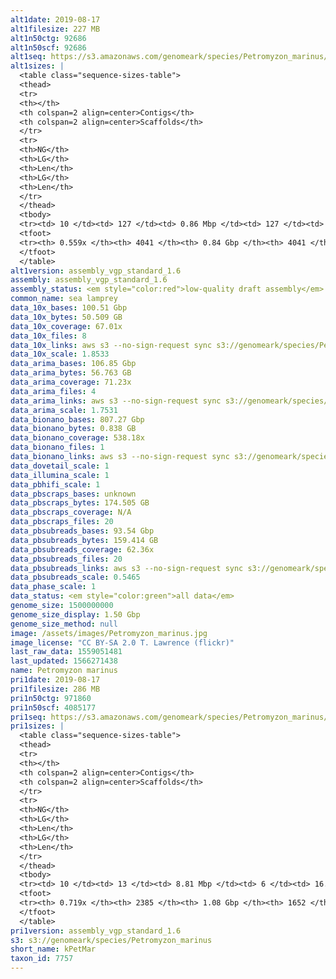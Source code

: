 ```yaml
---
alt1date: 2019-08-17
alt1filesize: 227 MB
alt1n50ctg: 92686
alt1n50scf: 92686
alt1seq: https://s3.amazonaws.com/genomeark/species/Petromyzon_marinus/kPetMar1/assembly_vgp_standard_1.6/kPetMar1.alt.asm.20190817.fasta.gz
alt1sizes: |
  <table class="sequence-sizes-table">
  <thead>
  <tr>
  <th></th>
  <th colspan=2 align=center>Contigs</th>
  <th colspan=2 align=center>Scaffolds</th>
  </tr>
  <tr>
  <th>NG</th>
  <th>LG</th>
  <th>Len</th>
  <th>LG</th>
  <th>Len</th>
  </tr>
  </thead>
  <tbody>
  <tr><td> 10 </td><td> 127 </td><td> 0.86 Mbp </td><td> 127 </td><td> 0.86 Mbp </td></tr>  <tr><td> 20 </td><td> 351 </td><td> 0.54 Mbp </td><td> 351 </td><td> 0.54 Mbp </td></tr>  <tr><td> 30 </td><td> 688 </td><td> 0.37 Mbp </td><td> 688 </td><td> 0.37 Mbp </td></tr>  <tr><td> 40 </td><td> 1217 </td><td> 0.21 Mbp </td><td> 1217 </td><td> 0.21 Mbp </td></tr>  <tr style="background-color:#cccccc;"><td> 50 </td><td> 2277 </td><td> 92.69 Kbp </td><td> 2277 </td><td> 92.69 Kbp </td></tr>  <tr><td> 60 </td><td> - </td><td> - </td><td> - </td><td> - </td></tr>  <tr><td> 70 </td><td> - </td><td> - </td><td> - </td><td> - </td></tr>  <tr><td> 80 </td><td> - </td><td> - </td><td> - </td><td> - </td></tr>  <tr><td> 90 </td><td> - </td><td> - </td><td> - </td><td> - </td></tr>  <tr><td> 100 </td><td> - </td><td> - </td><td> - </td><td> - </td></tr>  </tbody>
  <tfoot>
  <tr><th> 0.559x </th><th> 4041 </th><th> 0.84 Gbp </th><th> 4041 </th><th> 0.84 Gbp </th></tr>
  </tfoot>
  </table>
alt1version: assembly_vgp_standard_1.6
assembly: assembly_vgp_standard_1.6
assembly_status: <em style="color:red">low-quality draft assembly</em>
common_name: sea lamprey
data_10x_bases: 100.51 Gbp
data_10x_bytes: 50.509 GB
data_10x_coverage: 67.01x
data_10x_files: 8
data_10x_links: aws s3 --no-sign-request sync s3://genomeark/species/Petromyzon_marinus/kPetMar1/genomic_data/10x/ .<br>
data_10x_scale: 1.8533
data_arima_bases: 106.85 Gbp
data_arima_bytes: 56.763 GB
data_arima_coverage: 71.23x
data_arima_files: 4
data_arima_links: aws s3 --no-sign-request sync s3://genomeark/species/Petromyzon_marinus/kPetMar1/genomic_data/arima/ .<br>
data_arima_scale: 1.7531
data_bionano_bases: 807.27 Gbp
data_bionano_bytes: 0.838 GB
data_bionano_coverage: 538.18x
data_bionano_files: 1
data_bionano_links: aws s3 --no-sign-request sync s3://genomeark/species/Petromyzon_marinus/kPetMar1/genomic_data/bionano/ .<br>
data_dovetail_scale: 1
data_illumina_scale: 1
data_pbhifi_scale: 1
data_pbscraps_bases: unknown
data_pbscraps_bytes: 174.505 GB
data_pbscraps_coverage: N/A
data_pbscraps_files: 20
data_pbsubreads_bases: 93.54 Gbp
data_pbsubreads_bytes: 159.414 GB
data_pbsubreads_coverage: 62.36x
data_pbsubreads_files: 20
data_pbsubreads_links: aws s3 --no-sign-request sync s3://genomeark/species/Petromyzon_marinus/kPetMar1/genomic_data/pacbio/ . --exclude "*scraps.bam* --exclude "*ccs.bam*"<br>
data_pbsubreads_scale: 0.5465
data_phase_scale: 1
data_status: <em style="color:green">all data</em>
genome_size: 1500000000
genome_size_display: 1.50 Gbp
genome_size_method: null
image: /assets/images/Petromyzon_marinus.jpg
image_license: "CC BY-SA 2.0 T. Lawrence (flickr)"
last_raw_data: 1559051481
last_updated: 1566271438
name: Petromyzon marinus
pri1date: 2019-08-17
pri1filesize: 286 MB
pri1n50ctg: 971860
pri1n50scf: 4085177
pri1seq: https://s3.amazonaws.com/genomeark/species/Petromyzon_marinus/kPetMar1/assembly_vgp_standard_1.6/kPetMar1.pri.asm.20190817.fasta.gz
pri1sizes: |
  <table class="sequence-sizes-table">
  <thead>
  <tr>
  <th></th>
  <th colspan=2 align=center>Contigs</th>
  <th colspan=2 align=center>Scaffolds</th>
  </tr>
  <tr>
  <th>NG</th>
  <th>LG</th>
  <th>Len</th>
  <th>LG</th>
  <th>Len</th>
  </tr>
  </thead>
  <tbody>
  <tr><td> 10 </td><td> 13 </td><td> 8.81 Mbp </td><td> 6 </td><td> 16.78 Mbp </td></tr>  <tr><td> 20 </td><td> 36 </td><td> 5.48 Mbp </td><td> 16 </td><td> 14.04 Mbp </td></tr>  <tr><td> 30 </td><td> 70 </td><td> 3.56 Mbp </td><td> 27 </td><td> 12.97 Mbp </td></tr>  <tr><td> 40 </td><td> 127 </td><td> 2.07 Mbp </td><td> 40 </td><td> 10.35 Mbp </td></tr>  <tr style="background-color:#cccccc;"><td> 50 </td><td> 234 </td><td style="background-color:#ff8888;"> 0.97 Mbp </td><td> 62 </td><td style="background-color:#ff8888;"> 4.09 Mbp </td></tr>  <tr><td> 60 </td><td> 484 </td><td> 0.38 Mbp </td><td> 133 </td><td> 1.09 Mbp </td></tr>  <tr><td> 70 </td><td> 1406 </td><td> 64.00 Kbp </td><td> 442 </td><td> 0.23 Mbp </td></tr>  <tr><td> 80 </td><td> - </td><td> - </td><td> - </td><td> - </td></tr>  <tr><td> 90 </td><td> - </td><td> - </td><td> - </td><td> - </td></tr>  <tr><td> 100 </td><td> - </td><td> - </td><td> - </td><td> - </td></tr>  </tbody>
  <tfoot>
  <tr><th> 0.719x </th><th> 2385 </th><th> 1.08 Gbp </th><th> 1652 </th><th> 1.13 Gbp </th></tr>
  </tfoot>
  </table>
pri1version: assembly_vgp_standard_1.6
s3: s3://genomeark/species/Petromyzon_marinus
short_name: kPetMar
taxon_id: 7757
---
```

